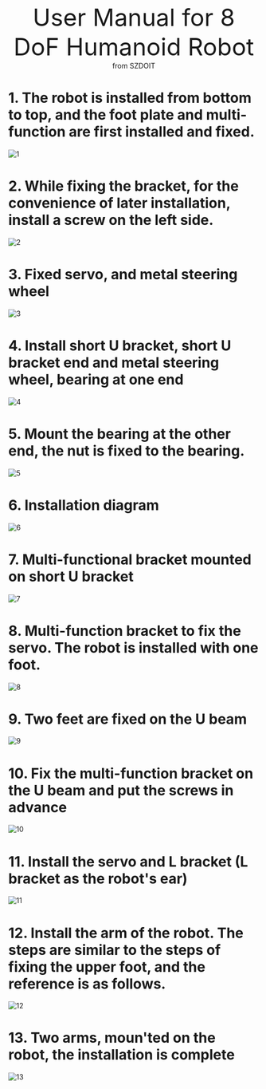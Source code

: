 <center> <font size=10> User Manual for 8 DoF Humanoid Robot </font></center>

<center> from SZDOIT </center>

# 1. The robot is installed from bottom to top, and the foot plate and multi-function are first installed and fixed.

![1](https://github.com/SmartArduino/document/raw/master/docs/Robot/FrameChassis/8dofhumanoid/1.jpg)

# 2. While fixing the bracket, for the convenience of later installation, install a screw on the left side.

![2](https://github.com/SmartArduino/document/raw/master/docs/Robot/FrameChassis/8dofhumanoid/2.jpg)

# 3. Fixed servo, and metal steering wheel

![3](https://github.com/SmartArduino/document/raw/master/docs/Robot/FrameChassis/8dofhumanoid/3.jpg)

# 4. Install short U bracket, short U bracket end and metal steering wheel, bearing at one end

![4](https://github.com/SmartArduino/document/raw/master/docs/Robot/FrameChassis/8dofhumanoid/4.jpg)

# 5. Mount the bearing at the other end, the nut is fixed to the bearing.

![5](https://github.com/SmartArduino/document/raw/master/docs/Robot/FrameChassis/8dofhumanoid/5.jpg)

# 6. Installation diagram

![6](https://github.com/SmartArduino/document/raw/master/docs/Robot/FrameChassis/8dofhumanoid/6.jpg)

# 7. Multi-functional bracket mounted on short U bracket

![7](https://github.com/SmartArduino/document/raw/master/docs/Robot/FrameChassis/8dofhumanoid/7.jpg)

# 8. Multi-function bracket to fix the servo. The robot is installed with one foot.

![8](https://github.com/SmartArduino/document/raw/master/docs/Robot/FrameChassis/8dofhumanoid/8.jpg)

# 9. Two feet are fixed on the U beam

![9](https://github.com/SmartArduino/document/raw/master/docs/Robot/FrameChassis/8dofhumanoid/9.jpg)

# 10. Fix the multi-function bracket on the U beam and put the screws in advance

![10](https://github.com/SmartArduino/document/raw/master/docs/Robot/FrameChassis/8dofhumanoid/10.jpg)

# 11. Install the servo and L bracket (L bracket as the robot's ear)

![11](https://github.com/SmartArduino/document/raw/master/docs/Robot/FrameChassis/8dofhumanoid/11.jpg)

# 12. Install the arm of the robot. The steps are similar to the steps of fixing the upper foot, and the reference is as follows.

![12](https://github.com/SmartArduino/document/raw/master/docs/Robot/FrameChassis/8dofhumanoid/12.jpg)

# 13. Two arms, moun'ted on the robot, the installation is complete

![13](https://github.com/SmartArduino/document/raw/master/docs/Robot/FrameChassis/8dofhumanoid/13.jpg)